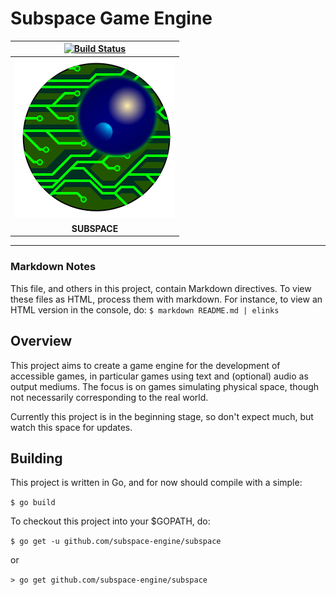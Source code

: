 

# Subspace Game Engine

| [![Build Status](https://api.travis-ci.org/subspace-engine/subspace.svg?branch=master)](https://travis-ci.org/subspace-engine/subspace)   | 
|:-------------:|
| ![Subspace Logo](/resources/subspace-circle.png "Subspace Logo") |
| **SUBSPACE** |

---

### Markdown Notes

This file, and others in this project, contain Markdown directives. To view these files as HTML, process them with markdown. For instance, to view an HTML version in the console, do: `$ markdown README.md | elinks`

## Overview

This project aims to create a game engine for the development of accessible games, in particular games using text and (optional) audio as output mediums. The focus is on games simulating physical space, though not necessarily corresponding to the real world.

Currently this project is in the beginning stage, so don't expect much, but watch this space for updates.

## Building

This project is written in Go, and for now should compile with a simple:

`$ go build`

To checkout this project into your $GOPATH, do:

`$ go get -u github.com/subspace-engine/subspace`

or

`> go get github.com/subspace-engine/subspace`


